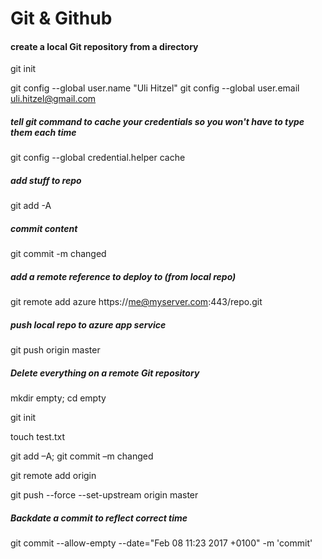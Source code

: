 # Git & Github

#### create a local Git repository from a directory
git init

git config --global user.name "Uli Hitzel"
git config --global user.email uli.hitzel@gmail.com


##### tell git command to cache your credentials so you won't have to type them each time
git config --global credential.helper cache



##### add stuff to repo
git add -A

##### commit content
git commit -m changed

##### add a remote reference to deploy to (from local repo)

git remote add azure https://me@myserver.com:443/repo.git         

##### push local repo to azure app service
git push origin master

##### Delete *everything* on a remote Git repository

mkdir empty; cd empty

git init

touch test.txt

git add –A; git commit –m changed

git remote add origin <url>

git push --force --set-upstream origin master

##### Backdate a commit to reflect correct time

git commit --allow-empty --date="Feb 08 11:23 2017 +0100" -m 'commit'



